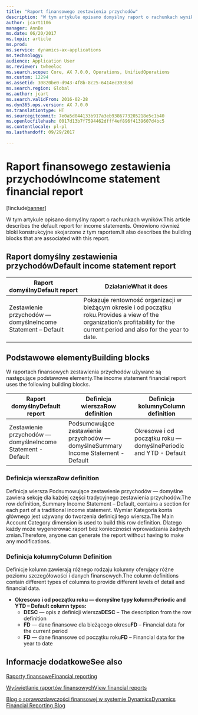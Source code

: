 ```yaml
---
title: "Raport finansowego zestawienia przychodów"
description: "W tym artykule opisano domyślny raport o rachunkach wyników. Omówiono również bloki konstrukcyjne skojarzone z tym raportem."
author: jcart1106
manager: AnnBe
ms.date: 06/20/2017
ms.topic: article
ms.prod: 
ms.service: dynamics-ax-applications
ms.technology: 
audience: Application User
ms.reviewer: twheeloc
ms.search.scope: Core, AX 7.0.0, Operations, UnifiedOperations
ms.custom: 12294
ms.assetid: 30820be0-d943-4f8b-8c25-6414ec393b3d
ms.search.region: Global
ms.author: jcart
ms.search.validFrom: 2016-02-28
ms.dyn365.ops.version: AX 7.0.0
ms.translationtype: HT
ms.sourcegitcommit: 7e0a5d044133b917a3eb9386773205218e5c1b40
ms.openlocfilehash: 0017d13b7f7594462dfff4ef896f4139607d4bc5
ms.contentlocale: pl-pl
ms.lasthandoff: 09/29/2017

---
```


# <a name="income-statement-financial-report"></a><span data-ttu-id="319b5-104">Raport finansowego zestawienia przychodów</span><span class="sxs-lookup"><span data-stu-id="319b5-104">Income statement financial report</span></span>

[!include[banner](../includes/banner.md)]


<span data-ttu-id="319b5-105">W tym artykule opisano domyślny raport o rachunkach wyników.</span><span class="sxs-lookup"><span data-stu-id="319b5-105">This article describes the default report for income statements.</span></span> <span data-ttu-id="319b5-106">Omówiono również bloki konstrukcyjne skojarzone z tym raportem.</span><span class="sxs-lookup"><span data-stu-id="319b5-106">It also describes the building blocks that are associated with this report.</span></span> 

<a name="default-income-statement-report"></a><span data-ttu-id="319b5-107">Raport domyślny zestawienia przychodów</span><span class="sxs-lookup"><span data-stu-id="319b5-107">Default income statement report</span></span>
-------------------------------

| <span data-ttu-id="319b5-108">Raport domyślny</span><span class="sxs-lookup"><span data-stu-id="319b5-108">Default report</span></span>             | <span data-ttu-id="319b5-109">Działanie</span><span class="sxs-lookup"><span data-stu-id="319b5-109">What it does</span></span>                                                                                              |
|----------------------------|-----------------------------------------------------------------------------------------------------------|
| <span data-ttu-id="319b5-110">Zestawienie przychodów — domyślne</span><span class="sxs-lookup"><span data-stu-id="319b5-110">Income Statement – Default</span></span> | <span data-ttu-id="319b5-111">Pokazuje rentowność organizacji w bieżącym okresie i od początku roku.</span><span class="sxs-lookup"><span data-stu-id="319b5-111">Provides a view of the organization’s profitability for the current period and also for the year to date.</span></span> |

## <a name="building-blocks"></a><span data-ttu-id="319b5-112">Podstawowe elementy</span><span class="sxs-lookup"><span data-stu-id="319b5-112">Building blocks</span></span>
<span data-ttu-id="319b5-113">W raportach finansowych zestawienia przychodów używane są następujące podstawowe elementy.</span><span class="sxs-lookup"><span data-stu-id="319b5-113">The income statement financial report uses the following building blocks.</span></span>

| <span data-ttu-id="319b5-114">Raport domyślny</span><span class="sxs-lookup"><span data-stu-id="319b5-114">Default report</span></span>             | <span data-ttu-id="319b5-115">Definicja wiersza</span><span class="sxs-lookup"><span data-stu-id="319b5-115">Row definition</span></span>                     | <span data-ttu-id="319b5-116">Definicja kolumny</span><span class="sxs-lookup"><span data-stu-id="319b5-116">Column definition</span></span>          |
|----------------------------|------------------------------------|----------------------------|
| <span data-ttu-id="319b5-117">Zestawienie przychodów — domyślne</span><span class="sxs-lookup"><span data-stu-id="319b5-117">Income Statement - Default</span></span> | <span data-ttu-id="319b5-118">Podsumowujące zestawienie przychodów — domyślne</span><span class="sxs-lookup"><span data-stu-id="319b5-118">Summary Income Statement - Default</span></span> | <span data-ttu-id="319b5-119">Okresowe i od początku roku — domyślne</span><span class="sxs-lookup"><span data-stu-id="319b5-119">Periodic and YTD - Default</span></span> |

### <a name="row-definition"></a><span data-ttu-id="319b5-120">Definicja wiersza</span><span class="sxs-lookup"><span data-stu-id="319b5-120">Row definition</span></span>

<span data-ttu-id="319b5-121">Definicja wiersza Podsumowujące zestawienie przychodów — domyślne zawiera sekcję dla każdej części tradycyjnego zestawienia przychodów.</span><span class="sxs-lookup"><span data-stu-id="319b5-121">The row definition, Summary Income Statement – Default, contains a section for each part of a traditional income statement.</span></span> <span data-ttu-id="319b5-122">Wymiar Kategoria konta głównego jest używany do tworzenia definicji tego wiersza.</span><span class="sxs-lookup"><span data-stu-id="319b5-122">The Main Account Category dimension is used to build this row definition.</span></span> <span data-ttu-id="319b5-123">Dlatego każdy może wygenerować raport bez konieczności wprowadzania żadnych zmian.</span><span class="sxs-lookup"><span data-stu-id="319b5-123">Therefore, anyone can generate the report without having to make any modifications.</span></span>

### <a name="column-definition"></a><span data-ttu-id="319b5-124">Definicja kolumny</span><span class="sxs-lookup"><span data-stu-id="319b5-124">Column Definition</span></span>

<span data-ttu-id="319b5-125">Definicje kolumn zawierają różnego rodzaju kolumny oferujący różne poziomu szczegółowości i danych finansowych.</span><span class="sxs-lookup"><span data-stu-id="319b5-125">The column definitions contain different types of columns to provide different levels of detail and financial data.</span></span>

-   <span data-ttu-id="319b5-126">**Okresowo i od początku roku — domyślne typy kolumn:**</span><span class="sxs-lookup"><span data-stu-id="319b5-126">**Periodic and YTD – Default column types:**</span></span>
    -   <span data-ttu-id="319b5-127">**DESC** — opis z definicji wiersza</span><span class="sxs-lookup"><span data-stu-id="319b5-127">**DESC** – The description from the row definition</span></span>
    -   <span data-ttu-id="319b5-128">**FD** — dane finansowe dla bieżącego okresu</span><span class="sxs-lookup"><span data-stu-id="319b5-128">**FD** – Financial data for the current period</span></span>
    -   <span data-ttu-id="319b5-129">**FD** — dane finansowe od początku roku</span><span class="sxs-lookup"><span data-stu-id="319b5-129">**FD** – Financial data for the year to date</span></span>

 

<a name="see-also"></a><span data-ttu-id="319b5-130">Informacje dodatkowe</span><span class="sxs-lookup"><span data-stu-id="319b5-130">See also</span></span>
--------

[<span data-ttu-id="319b5-131">Raporty finansowe</span><span class="sxs-lookup"><span data-stu-id="319b5-131">Financial reporting</span></span>](financial-reporting-getting-started.md)

[<span data-ttu-id="319b5-132">Wyświetlanie raportów finansowych</span><span class="sxs-lookup"><span data-stu-id="319b5-132">View financial reports</span></span>](view-financial-reports.md)

[<span data-ttu-id="319b5-133">Blog o sprawozdawczości finansowej w systemie Dynamics</span><span class="sxs-lookup"><span data-stu-id="319b5-133">Dynamics Financial Reporting Blog</span></span>](http://blogs.msdn.com/b/dynamics_financial_reporting/)




